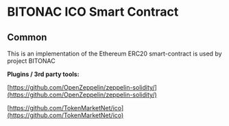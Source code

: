 # BITONAC ICO Smart Contract

## Common

This is an implementation of the Ethereum ERC20 smart-contract is used by project BITONAC

<b>Plugins / 3rd party tools:</b>

[https://github.com/OpenZeppelin/zeppelin-solidity/](https://github.com/OpenZeppelin/zeppelin-solidity/)

[https://github.com/TokenMarketNet/ico](https://github.com/TokenMarketNet/ico)